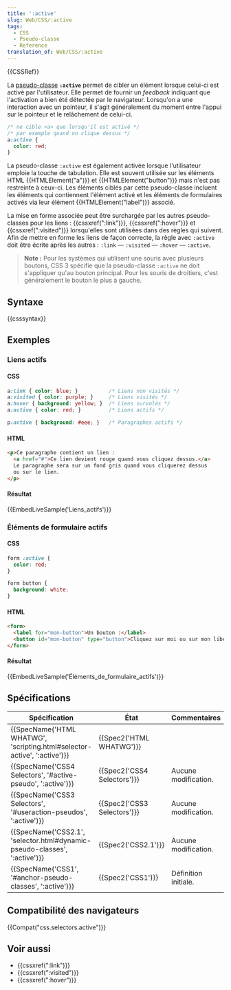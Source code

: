 ```yaml
---
title: ':active'
slug: Web/CSS/:active
tags:
  - CSS
  - Pseudo-classe
  - Reference
translation_of: Web/CSS/:active
---
```

{{CSSRef}}

La [pseudo-classe](/fr/docs/Web/CSS/Pseudo-classes) **`:active`** permet de cibler un élément lorsque celui-ci est activé par l'utilisateur. Elle permet de fournir un _feedback_ indiquant que l'activation a bien été détectée par le navigateur. Lorsqu'on a une interaction avec un pointeur, il s'agit généralement du moment entre l'appui sur le pointeur et le relâchement de celui-ci.

```css
/* ne cible <a> que lorsqu'il est activé */
/* par exemple quand on clique dessus */
a:active {
  color: red;
}
```

La pseudo-classe `:active` est également activée lorsque l'utilisateur emploie la touche de tabulation. Elle est souvent utilisée sur les éléments HTML {{HTMLElement("a")}} et {{HTMLElement("button")}} mais n'est pas restreinte à ceux-ci. Les éléments ciblés par cette pseudo-classe incluent les éléments qui contiennent l'élément activé et les éléments de formulaires activés via leur élément {{HTMLElement("label")}} associé.

La mise en forme associée peut être surchargée par les autres pseudo-classes pour les liens : {{cssxref(":link")}}, {{cssxref(":hover")}} et {{cssxref(":visited")}} lorsqu'elles sont utilisées dans des règles qui suivent. Afin de mettre en forme les liens de façon correcte, la règle avec `:active` doit être écrite après les autres : `:link` — `:visited` — `:hover` — `:active`.

> **Note :** Pour les systèmes qui utilisent une souris avec plusieurs boutons, CSS 3 spécifie que la pseudo-classe `:active` ne doit s'appliquer qu'au bouton principal. Pour les souris de droitiers, c'est généralement le bouton le plus à gauche.

## Syntaxe

{{csssyntax}}

## Exemples

### Liens actifs

#### CSS

```css
a:link { color: blue; }          /* Liens non visités */
a:visited { color: purple; }     /* Liens visités */
a:hover { background: yellow; }  /* Liens survolés */
a:active { color: red; }         /* Liens actifs */

p:active { background: #eee; }   /* Paragraphes actifs */
```

#### HTML

```html
<p>Ce paragraphe contient un lien :
  <a href="#">Ce lien devient rouge quand vous cliquez dessus.</a>
  Le paragraphe sera sur un fond gris quand vous cliquerez dessus
  ou sur le lien.
</p>
```

#### Résultat

{{EmbedLiveSample('Liens_actifs')}}

### Éléments de formulaire actifs

#### CSS

```css
form :active {
  color: red;
}

form button {
  background: white;
}
```

#### HTML

```html
<form>
  <label for="mon-button">Un bouton :</label>
  <button id="mon-button" type="button">Cliquez sur moi ou sur mon libellé !</button>
</form>
```

#### Résultat

{{EmbedLiveSample('Éléments_de_formulaire_actifs')}}

## Spécifications

| Spécification                                                                                    | État                                 | Commentaires         |
| ------------------------------------------------------------------------------------------------ | ------------------------------------ | -------------------- |
| {{SpecName('HTML WHATWG', 'scripting.html#selector-active', ':active')}} | {{Spec2('HTML WHATWG')}}     |                      |
| {{SpecName('CSS4 Selectors', '#active-pseudo', ':active')}}                 | {{Spec2('CSS4 Selectors')}} | Aucune modification. |
| {{SpecName('CSS3 Selectors', '#useraction-pseudos', ':active')}}             | {{Spec2('CSS3 Selectors')}} | Aucune modification. |
| {{SpecName('CSS2.1', 'selector.html#dynamic-pseudo-classes', ':active')}} | {{Spec2('CSS2.1')}}             | Aucune modification. |
| {{SpecName('CSS1', '#anchor-pseudo-classes', ':active')}}                     | {{Spec2('CSS1')}}             | Définition initiale. |

## Compatibilité des navigateurs

{{Compat("css.selectors.active")}}

## Voir aussi

- {{cssxref(":link")}}
- {{cssxref(":visited")}}
- {{cssxref(":hover")}}
